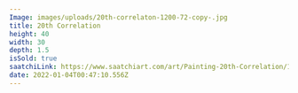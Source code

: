 ```yaml
---
Image: images/uploads/20th-correlaton-1200-72-copy-.jpg
title: 20th Correlation
height: 40
width: 30
depth: 1.5
isSold: true
saatchiLink: https://www.saatchiart.com/art/Painting-20th-Correlation/189576/3523813/view
date: 2022-01-04T00:47:10.556Z
---
```

